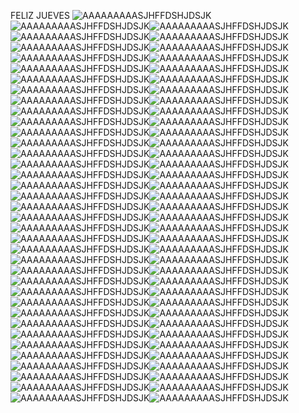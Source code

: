 FELIZ JUEVES ![AAAAAAAAASJHFFDSHJDSJK](https://yt3.ggpht.com/_tTfZZwTax1DCNfuFKa3W3hm3cVFdfXFNJaYqxZa-Ba29xg3LOYi0O7idN9lFCJ675eFOeBr=w48-h48-c-k-nd)![AAAAAAAAASJHFFDSHJDSJK](https://yt3.ggpht.com/_tTfZZwTax1DCNfuFKa3W3hm3cVFdfXFNJaYqxZa-Ba29xg3LOYi0O7idN9lFCJ675eFOeBr=w48-h48-c-k-nd)![AAAAAAAAASJHFFDSHJDSJK](https://yt3.ggpht.com/_tTfZZwTax1DCNfuFKa3W3hm3cVFdfXFNJaYqxZa-Ba29xg3LOYi0O7idN9lFCJ675eFOeBr=w48-h48-c-k-nd)![AAAAAAAAASJHFFDSHJDSJK](https://yt3.ggpht.com/_tTfZZwTax1DCNfuFKa3W3hm3cVFdfXFNJaYqxZa-Ba29xg3LOYi0O7idN9lFCJ675eFOeBr=w48-h48-c-k-nd)![AAAAAAAAASJHFFDSHJDSJK](https://yt3.ggpht.com/_tTfZZwTax1DCNfuFKa3W3hm3cVFdfXFNJaYqxZa-Ba29xg3LOYi0O7idN9lFCJ675eFOeBr=w48-h48-c-k-nd)![AAAAAAAAASJHFFDSHJDSJK](https://yt3.ggpht.com/_tTfZZwTax1DCNfuFKa3W3hm3cVFdfXFNJaYqxZa-Ba29xg3LOYi0O7idN9lFCJ675eFOeBr=w48-h48-c-k-nd)![AAAAAAAAASJHFFDSHJDSJK](https://yt3.ggpht.com/_tTfZZwTax1DCNfuFKa3W3hm3cVFdfXFNJaYqxZa-Ba29xg3LOYi0O7idN9lFCJ675eFOeBr=w48-h48-c-k-nd)![AAAAAAAAASJHFFDSHJDSJK](https://yt3.ggpht.com/_tTfZZwTax1DCNfuFKa3W3hm3cVFdfXFNJaYqxZa-Ba29xg3LOYi0O7idN9lFCJ675eFOeBr=w48-h48-c-k-nd)![AAAAAAAAASJHFFDSHJDSJK](https://yt3.ggpht.com/_tTfZZwTax1DCNfuFKa3W3hm3cVFdfXFNJaYqxZa-Ba29xg3LOYi0O7idN9lFCJ675eFOeBr=w48-h48-c-k-nd)![AAAAAAAAASJHFFDSHJDSJK](https://yt3.ggpht.com/_tTfZZwTax1DCNfuFKa3W3hm3cVFdfXFNJaYqxZa-Ba29xg3LOYi0O7idN9lFCJ675eFOeBr=w48-h48-c-k-nd)![AAAAAAAAASJHFFDSHJDSJK](https://yt3.ggpht.com/_tTfZZwTax1DCNfuFKa3W3hm3cVFdfXFNJaYqxZa-Ba29xg3LOYi0O7idN9lFCJ675eFOeBr=w48-h48-c-k-nd)![AAAAAAAAASJHFFDSHJDSJK](https://yt3.ggpht.com/_tTfZZwTax1DCNfuFKa3W3hm3cVFdfXFNJaYqxZa-Ba29xg3LOYi0O7idN9lFCJ675eFOeBr=w48-h48-c-k-nd)![AAAAAAAAASJHFFDSHJDSJK](https://yt3.ggpht.com/_tTfZZwTax1DCNfuFKa3W3hm3cVFdfXFNJaYqxZa-Ba29xg3LOYi0O7idN9lFCJ675eFOeBr=w48-h48-c-k-nd)![AAAAAAAAASJHFFDSHJDSJK](https://yt3.ggpht.com/_tTfZZwTax1DCNfuFKa3W3hm3cVFdfXFNJaYqxZa-Ba29xg3LOYi0O7idN9lFCJ675eFOeBr=w48-h48-c-k-nd)![AAAAAAAAASJHFFDSHJDSJK](https://yt3.ggpht.com/_tTfZZwTax1DCNfuFKa3W3hm3cVFdfXFNJaYqxZa-Ba29xg3LOYi0O7idN9lFCJ675eFOeBr=w48-h48-c-k-nd)![AAAAAAAAASJHFFDSHJDSJK](https://yt3.ggpht.com/_tTfZZwTax1DCNfuFKa3W3hm3cVFdfXFNJaYqxZa-Ba29xg3LOYi0O7idN9lFCJ675eFOeBr=w48-h48-c-k-nd)![AAAAAAAAASJHFFDSHJDSJK](https://yt3.ggpht.com/_tTfZZwTax1DCNfuFKa3W3hm3cVFdfXFNJaYqxZa-Ba29xg3LOYi0O7idN9lFCJ675eFOeBr=w48-h48-c-k-nd)![AAAAAAAAASJHFFDSHJDSJK](https://yt3.ggpht.com/_tTfZZwTax1DCNfuFKa3W3hm3cVFdfXFNJaYqxZa-Ba29xg3LOYi0O7idN9lFCJ675eFOeBr=w48-h48-c-k-nd)![AAAAAAAAASJHFFDSHJDSJK](https://yt3.ggpht.com/_tTfZZwTax1DCNfuFKa3W3hm3cVFdfXFNJaYqxZa-Ba29xg3LOYi0O7idN9lFCJ675eFOeBr=w48-h48-c-k-nd)![AAAAAAAAASJHFFDSHJDSJK](https://yt3.ggpht.com/_tTfZZwTax1DCNfuFKa3W3hm3cVFdfXFNJaYqxZa-Ba29xg3LOYi0O7idN9lFCJ675eFOeBr=w48-h48-c-k-nd)![AAAAAAAAASJHFFDSHJDSJK](https://yt3.ggpht.com/_tTfZZwTax1DCNfuFKa3W3hm3cVFdfXFNJaYqxZa-Ba29xg3LOYi0O7idN9lFCJ675eFOeBr=w48-h48-c-k-nd)![AAAAAAAAASJHFFDSHJDSJK](https://yt3.ggpht.com/_tTfZZwTax1DCNfuFKa3W3hm3cVFdfXFNJaYqxZa-Ba29xg3LOYi0O7idN9lFCJ675eFOeBr=w48-h48-c-k-nd)![AAAAAAAAASJHFFDSHJDSJK](https://yt3.ggpht.com/_tTfZZwTax1DCNfuFKa3W3hm3cVFdfXFNJaYqxZa-Ba29xg3LOYi0O7idN9lFCJ675eFOeBr=w48-h48-c-k-nd)![AAAAAAAAASJHFFDSHJDSJK](https://yt3.ggpht.com/_tTfZZwTax1DCNfuFKa3W3hm3cVFdfXFNJaYqxZa-Ba29xg3LOYi0O7idN9lFCJ675eFOeBr=w48-h48-c-k-nd)![AAAAAAAAASJHFFDSHJDSJK](https://yt3.ggpht.com/_tTfZZwTax1DCNfuFKa3W3hm3cVFdfXFNJaYqxZa-Ba29xg3LOYi0O7idN9lFCJ675eFOeBr=w48-h48-c-k-nd)![AAAAAAAAASJHFFDSHJDSJK](https://yt3.ggpht.com/_tTfZZwTax1DCNfuFKa3W3hm3cVFdfXFNJaYqxZa-Ba29xg3LOYi0O7idN9lFCJ675eFOeBr=w48-h48-c-k-nd)![AAAAAAAAASJHFFDSHJDSJK](https://yt3.ggpht.com/_tTfZZwTax1DCNfuFKa3W3hm3cVFdfXFNJaYqxZa-Ba29xg3LOYi0O7idN9lFCJ675eFOeBr=w48-h48-c-k-nd)![AAAAAAAAASJHFFDSHJDSJK](https://yt3.ggpht.com/_tTfZZwTax1DCNfuFKa3W3hm3cVFdfXFNJaYqxZa-Ba29xg3LOYi0O7idN9lFCJ675eFOeBr=w48-h48-c-k-nd)![AAAAAAAAASJHFFDSHJDSJK](https://yt3.ggpht.com/_tTfZZwTax1DCNfuFKa3W3hm3cVFdfXFNJaYqxZa-Ba29xg3LOYi0O7idN9lFCJ675eFOeBr=w48-h48-c-k-nd)![AAAAAAAAASJHFFDSHJDSJK](https://yt3.ggpht.com/_tTfZZwTax1DCNfuFKa3W3hm3cVFdfXFNJaYqxZa-Ba29xg3LOYi0O7idN9lFCJ675eFOeBr=w48-h48-c-k-nd)![AAAAAAAAASJHFFDSHJDSJK](https://yt3.ggpht.com/_tTfZZwTax1DCNfuFKa3W3hm3cVFdfXFNJaYqxZa-Ba29xg3LOYi0O7idN9lFCJ675eFOeBr=w48-h48-c-k-nd)![AAAAAAAAASJHFFDSHJDSJK](https://yt3.ggpht.com/_tTfZZwTax1DCNfuFKa3W3hm3cVFdfXFNJaYqxZa-Ba29xg3LOYi0O7idN9lFCJ675eFOeBr=w48-h48-c-k-nd)![AAAAAAAAASJHFFDSHJDSJK](https://yt3.ggpht.com/_tTfZZwTax1DCNfuFKa3W3hm3cVFdfXFNJaYqxZa-Ba29xg3LOYi0O7idN9lFCJ675eFOeBr=w48-h48-c-k-nd)![AAAAAAAAASJHFFDSHJDSJK](https://yt3.ggpht.com/_tTfZZwTax1DCNfuFKa3W3hm3cVFdfXFNJaYqxZa-Ba29xg3LOYi0O7idN9lFCJ675eFOeBr=w48-h48-c-k-nd)![AAAAAAAAASJHFFDSHJDSJK](https://yt3.ggpht.com/_tTfZZwTax1DCNfuFKa3W3hm3cVFdfXFNJaYqxZa-Ba29xg3LOYi0O7idN9lFCJ675eFOeBr=w48-h48-c-k-nd)![AAAAAAAAASJHFFDSHJDSJK](https://yt3.ggpht.com/_tTfZZwTax1DCNfuFKa3W3hm3cVFdfXFNJaYqxZa-Ba29xg3LOYi0O7idN9lFCJ675eFOeBr=w48-h48-c-k-nd)![AAAAAAAAASJHFFDSHJDSJK](https://yt3.ggpht.com/_tTfZZwTax1DCNfuFKa3W3hm3cVFdfXFNJaYqxZa-Ba29xg3LOYi0O7idN9lFCJ675eFOeBr=w48-h48-c-k-nd)![AAAAAAAAASJHFFDSHJDSJK](https://yt3.ggpht.com/_tTfZZwTax1DCNfuFKa3W3hm3cVFdfXFNJaYqxZa-Ba29xg3LOYi0O7idN9lFCJ675eFOeBr=w48-h48-c-k-nd)![AAAAAAAAASJHFFDSHJDSJK](https://yt3.ggpht.com/_tTfZZwTax1DCNfuFKa3W3hm3cVFdfXFNJaYqxZa-Ba29xg3LOYi0O7idN9lFCJ675eFOeBr=w48-h48-c-k-nd)![AAAAAAAAASJHFFDSHJDSJK](https://yt3.ggpht.com/_tTfZZwTax1DCNfuFKa3W3hm3cVFdfXFNJaYqxZa-Ba29xg3LOYi0O7idN9lFCJ675eFOeBr=w48-h48-c-k-nd)![AAAAAAAAASJHFFDSHJDSJK](https://yt3.ggpht.com/_tTfZZwTax1DCNfuFKa3W3hm3cVFdfXFNJaYqxZa-Ba29xg3LOYi0O7idN9lFCJ675eFOeBr=w48-h48-c-k-nd)![AAAAAAAAASJHFFDSHJDSJK](https://yt3.ggpht.com/_tTfZZwTax1DCNfuFKa3W3hm3cVFdfXFNJaYqxZa-Ba29xg3LOYi0O7idN9lFCJ675eFOeBr=w48-h48-c-k-nd)![AAAAAAAAASJHFFDSHJDSJK](https://yt3.ggpht.com/_tTfZZwTax1DCNfuFKa3W3hm3cVFdfXFNJaYqxZa-Ba29xg3LOYi0O7idN9lFCJ675eFOeBr=w48-h48-c-k-nd)![AAAAAAAAASJHFFDSHJDSJK](https://yt3.ggpht.com/_tTfZZwTax1DCNfuFKa3W3hm3cVFdfXFNJaYqxZa-Ba29xg3LOYi0O7idN9lFCJ675eFOeBr=w48-h48-c-k-nd)![AAAAAAAAASJHFFDSHJDSJK](https://yt3.ggpht.com/_tTfZZwTax1DCNfuFKa3W3hm3cVFdfXFNJaYqxZa-Ba29xg3LOYi0O7idN9lFCJ675eFOeBr=w48-h48-c-k-nd)![AAAAAAAAASJHFFDSHJDSJK](https://yt3.ggpht.com/_tTfZZwTax1DCNfuFKa3W3hm3cVFdfXFNJaYqxZa-Ba29xg3LOYi0O7idN9lFCJ675eFOeBr=w48-h48-c-k-nd)![AAAAAAAAASJHFFDSHJDSJK](https://yt3.ggpht.com/_tTfZZwTax1DCNfuFKa3W3hm3cVFdfXFNJaYqxZa-Ba29xg3LOYi0O7idN9lFCJ675eFOeBr=w48-h48-c-k-nd)![AAAAAAAAASJHFFDSHJDSJK](https://yt3.ggpht.com/_tTfZZwTax1DCNfuFKa3W3hm3cVFdfXFNJaYqxZa-Ba29xg3LOYi0O7idN9lFCJ675eFOeBr=w48-h48-c-k-nd)![AAAAAAAAASJHFFDSHJDSJK](https://yt3.ggpht.com/_tTfZZwTax1DCNfuFKa3W3hm3cVFdfXFNJaYqxZa-Ba29xg3LOYi0O7idN9lFCJ675eFOeBr=w48-h48-c-k-nd)![AAAAAAAAASJHFFDSHJDSJK](https://yt3.ggpht.com/_tTfZZwTax1DCNfuFKa3W3hm3cVFdfXFNJaYqxZa-Ba29xg3LOYi0O7idN9lFCJ675eFOeBr=w48-h48-c-k-nd)![AAAAAAAAASJHFFDSHJDSJK](https://yt3.ggpht.com/_tTfZZwTax1DCNfuFKa3W3hm3cVFdfXFNJaYqxZa-Ba29xg3LOYi0O7idN9lFCJ675eFOeBr=w48-h48-c-k-nd)![AAAAAAAAASJHFFDSHJDSJK](https://yt3.ggpht.com/_tTfZZwTax1DCNfuFKa3W3hm3cVFdfXFNJaYqxZa-Ba29xg3LOYi0O7idN9lFCJ675eFOeBr=w48-h48-c-k-nd)![AAAAAAAAASJHFFDSHJDSJK](https://yt3.ggpht.com/_tTfZZwTax1DCNfuFKa3W3hm3cVFdfXFNJaYqxZa-Ba29xg3LOYi0O7idN9lFCJ675eFOeBr=w48-h48-c-k-nd)![AAAAAAAAASJHFFDSHJDSJK](https://yt3.ggpht.com/_tTfZZwTax1DCNfuFKa3W3hm3cVFdfXFNJaYqxZa-Ba29xg3LOYi0O7idN9lFCJ675eFOeBr=w48-h48-c-k-nd)![AAAAAAAAASJHFFDSHJDSJK](https://yt3.ggpht.com/_tTfZZwTax1DCNfuFKa3W3hm3cVFdfXFNJaYqxZa-Ba29xg3LOYi0O7idN9lFCJ675eFOeBr=w48-h48-c-k-nd)![AAAAAAAAASJHFFDSHJDSJK](https://yt3.ggpht.com/_tTfZZwTax1DCNfuFKa3W3hm3cVFdfXFNJaYqxZa-Ba29xg3LOYi0O7idN9lFCJ675eFOeBr=w48-h48-c-k-nd)![AAAAAAAAASJHFFDSHJDSJK](https://yt3.ggpht.com/_tTfZZwTax1DCNfuFKa3W3hm3cVFdfXFNJaYqxZa-Ba29xg3LOYi0O7idN9lFCJ675eFOeBr=w48-h48-c-k-nd)![AAAAAAAAASJHFFDSHJDSJK](https://yt3.ggpht.com/_tTfZZwTax1DCNfuFKa3W3hm3cVFdfXFNJaYqxZa-Ba29xg3LOYi0O7idN9lFCJ675eFOeBr=w48-h48-c-k-nd)![AAAAAAAAASJHFFDSHJDSJK](https://yt3.ggpht.com/_tTfZZwTax1DCNfuFKa3W3hm3cVFdfXFNJaYqxZa-Ba29xg3LOYi0O7idN9lFCJ675eFOeBr=w48-h48-c-k-nd)![AAAAAAAAASJHFFDSHJDSJK](https://yt3.ggpht.com/_tTfZZwTax1DCNfuFKa3W3hm3cVFdfXFNJaYqxZa-Ba29xg3LOYi0O7idN9lFCJ675eFOeBr=w48-h48-c-k-nd)![AAAAAAAAASJHFFDSHJDSJK](https://yt3.ggpht.com/_tTfZZwTax1DCNfuFKa3W3hm3cVFdfXFNJaYqxZa-Ba29xg3LOYi0O7idN9lFCJ675eFOeBr=w48-h48-c-k-nd)![AAAAAAAAASJHFFDSHJDSJK](https://yt3.ggpht.com/_tTfZZwTax1DCNfuFKa3W3hm3cVFdfXFNJaYqxZa-Ba29xg3LOYi0O7idN9lFCJ675eFOeBr=w48-h48-c-k-nd)![AAAAAAAAASJHFFDSHJDSJK](https://yt3.ggpht.com/_tTfZZwTax1DCNfuFKa3W3hm3cVFdfXFNJaYqxZa-Ba29xg3LOYi0O7idN9lFCJ675eFOeBr=w48-h48-c-k-nd)![AAAAAAAAASJHFFDSHJDSJK](https://yt3.ggpht.com/_tTfZZwTax1DCNfuFKa3W3hm3cVFdfXFNJaYqxZa-Ba29xg3LOYi0O7idN9lFCJ675eFOeBr=w48-h48-c-k-nd)![AAAAAAAAASJHFFDSHJDSJK](https://yt3.ggpht.com/_tTfZZwTax1DCNfuFKa3W3hm3cVFdfXFNJaYqxZa-Ba29xg3LOYi0O7idN9lFCJ675eFOeBr=w48-h48-c-k-nd)![AAAAAAAAASJHFFDSHJDSJK](https://yt3.ggpht.com/_tTfZZwTax1DCNfuFKa3W3hm3cVFdfXFNJaYqxZa-Ba29xg3LOYi0O7idN9lFCJ675eFOeBr=w48-h48-c-k-nd)![AAAAAAAAASJHFFDSHJDSJK](https://yt3.ggpht.com/_tTfZZwTax1DCNfuFKa3W3hm3cVFdfXFNJaYqxZa-Ba29xg3LOYi0O7idN9lFCJ675eFOeBr=w48-h48-c-k-nd)![AAAAAAAAASJHFFDSHJDSJK](https://yt3.ggpht.com/_tTfZZwTax1DCNfuFKa3W3hm3cVFdfXFNJaYqxZa-Ba29xg3LOYi0O7idN9lFCJ675eFOeBr=w48-h48-c-k-nd)![AAAAAAAAASJHFFDSHJDSJK](https://yt3.ggpht.com/_tTfZZwTax1DCNfuFKa3W3hm3cVFdfXFNJaYqxZa-Ba29xg3LOYi0O7idN9lFCJ675eFOeBr=w48-h48-c-k-nd)![AAAAAAAAASJHFFDSHJDSJK](https://yt3.ggpht.com/_tTfZZwTax1DCNfuFKa3W3hm3cVFdfXFNJaYqxZa-Ba29xg3LOYi0O7idN9lFCJ675eFOeBr=w48-h48-c-k-nd)![AAAAAAAAASJHFFDSHJDSJK](https://yt3.ggpht.com/_tTfZZwTax1DCNfuFKa3W3hm3cVFdfXFNJaYqxZa-Ba29xg3LOYi0O7idN9lFCJ675eFOeBr=w48-h48-c-k-nd)![AAAAAAAAASJHFFDSHJDSJK](https://yt3.ggpht.com/_tTfZZwTax1DCNfuFKa3W3hm3cVFdfXFNJaYqxZa-Ba29xg3LOYi0O7idN9lFCJ675eFOeBr=w48-h48-c-k-nd)![AAAAAAAAASJHFFDSHJDSJK](https://yt3.ggpht.com/_tTfZZwTax1DCNfuFKa3W3hm3cVFdfXFNJaYqxZa-Ba29xg3LOYi0O7idN9lFCJ675eFOeBr=w48-h48-c-k-nd)
